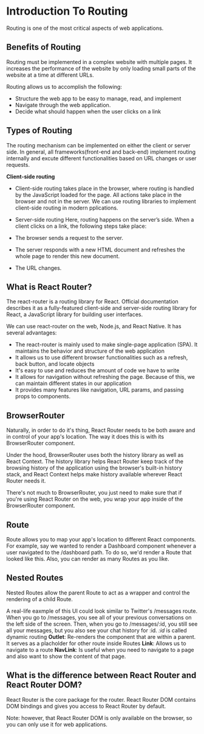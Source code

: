 # Introduction To Routing
Routing is one of the most critical aspects of web applications.

## Benefits of Routing
Routing must be implemented in a complex website with multiple pages. It increases the performance of the website by only loading small parts of the website at a time at different URLs.

Routing allows us to accomplish the following:
- Structure the web app to be easy to manage, read, and implement
- Navigate through the web application.
- Decide what should happen when the user clicks on a link

## Types of Routing
The routing mechanism can be implemented on either the client or server side. In general, all frameworks(front-end and back-end) implement routing internally and excute different functionalities based on URL changes or user requests.

**Client-side routing**
- Client-side routing takes place in the browser, where routing is handled by the JavaScript loaded for the page. All actions take place in the browser and not in the server. We can use routing libraries to implement client-side routing in modern pplications.

- Server-side routing
Here, routing happens on the server’s side. When a client clicks on a link, the following steps take place:

- The browser sends a request to the server.
- The server responds with a new HTML document and refreshes the whole page to render this new document.
- The URL changes.


## What is React Router?
The react-router is a routing library for React. Official documentation describes it as a fully-featured client-side and server-side routing library for React, a JavaScript library for building user interfaces.

We can use react-router on the web, Node.js, and React Native. It has several advantages:
- The react-router is mainly used to make single-page application (SPA). It maintains the behavior and structure of the web application
- It allows us to use different browser functionalities such as a refresh, back button, and locate objects
- It's easy to use and reduces the amount of code we have to write
- It allows for navigation without refreshing the page. Because of this, we can maintain different states in our application
- It provides many features like navigation, URL params, and passing props to components.

## BrowserRouter
Naturally, in order to do it's thing, React Router needs to be both aware and in control of your app's location. The way it does this is with its BrowserRouter component.

Under the hood, BrowserRouter uses both the history library as well as React Context. The history library helps React Router keep track of the browsing history of the application using the browser's built-in history stack, and React Context helps make history available wherever React Router needs it.

There's not much to BrowserRouter, you just need to make sure that if you're using React Router on the web, you wrap your app inside of the BrowserRouter component.

## Route
Route allows you to map your app's location to different React components. For example, say we wanted to render a Dashboard component whenever a user navigated to the /dashboard path. To do so, we'd render a Route that looked like this. Also, you can render as many  Routes as you like.

## Nested Routes
Nested Routes allow the parent Route to act as a wrapper and control the rendering of a child Route.

A real-life eaxmple of this UI could look similar to Twitter's /messages route. When you go to /messages, you see all of your previous conversations on the left side of the screen. Then, when you go to /messages/:id, you still see all your messages, but you also see your chat history for :id.
*:id* is called dynamic routing
**Outlet**: Re-renders the component that are within a parent. It serves as a placholder for other route inside Routes
**Link**: Allows us to navigate to a route
**NavLink**: Is useful when you need to navigate to a page and also want to show the content of that page.

## What is the difference between React Router and React Router DOM?
React Router is the core package for the router. React Router DOM contains DOM bindings and gives you access to React Router by default.

Note: however, that React Router DOM is only available on the browser, so you can only use it for web applications.


